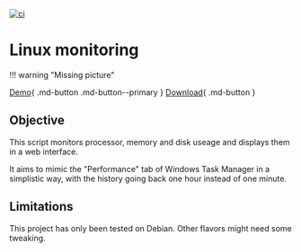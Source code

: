 [![ci](https://github.com/FlagHunter01/linux-monitoring/actions/workflows/ci.yml/badge.svg?branch=website)](https://github.com/FlagHunter01/linux-monitoring/actions/workflows/ci.yml)

# Linux monitoring

!!! warning "Missing picture"

[Demo](https://frolov.eu/monitoring/){ .md-button .md-button--primary }
[Download](https://github.com/FlagHunter01/linux-monitoring/releases){ .md-button }

## Objective

This script monitors processor, memory and disk useage and displays them in a web interface. 

It aims to mimic the "Performance" tab of Windows Task Manager in a simplistic way, with the history going back one hour instead of one minute. 

## Limitations

This project has only been tested on Debian. Other flavors might need some tweaking. 
